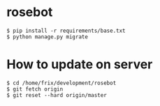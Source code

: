 # rosebot

```
$ pip install -r requirements/base.txt
$ python manage.py migrate
```

# How to update on server
```
$ cd /home/frix/development/rosebot
$ git fetch origin
$ git reset --hard origin/master
```
